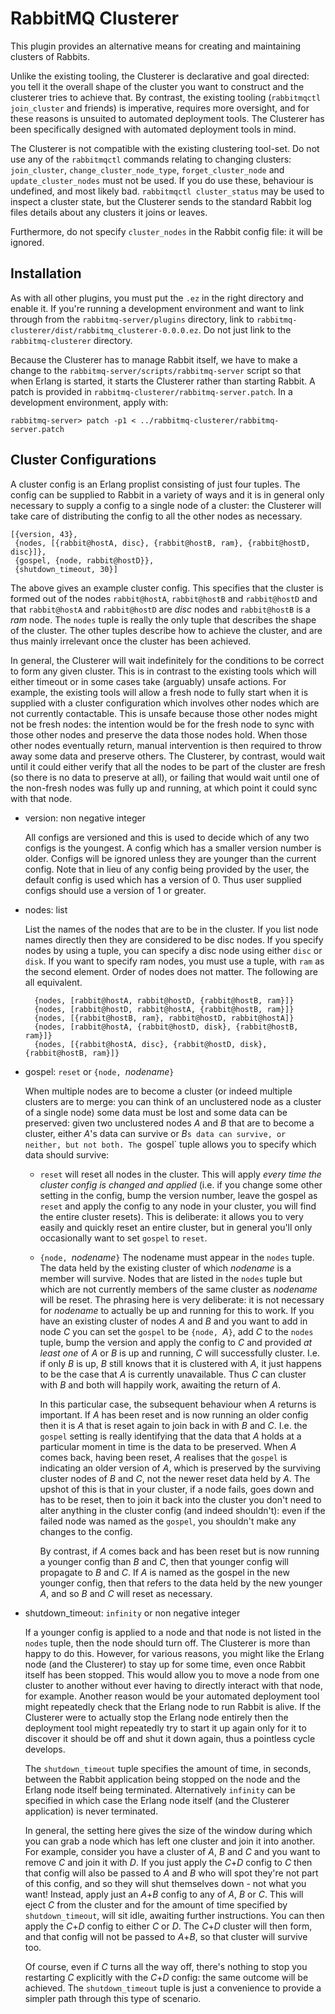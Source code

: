 # RabbitMQ Clusterer

This plugin provides an alternative means for creating and maintaining
clusters of Rabbits.

Unlike the existing tooling, the Clusterer is declarative and goal
directed: you tell it the overall shape of the cluster you want to
construct and the clusterer tries to achieve that. By contrast, the
existing tooling (`rabbitmqctl join_cluster` and friends) is
imperative, requires more oversight, and for these reasons is unsuited
to automated deployment tools. The Clusterer has been specifically
designed with automated deployment tools in mind.

The Clusterer is not compatible with the existing clustering
tool-set. Do not use any of the `rabbitmqctl` commands relating to
changing clusters: `join_cluster`, `change_cluster_node_type`,
`forget_cluster_node` and `update_cluster_nodes` must not be used. If
you do use these, behaviour is undefined, and most likely
bad. `rabbitmqctl cluster_status` may be used to inspect a cluster
state, but the Clusterer sends to the standard Rabbit log files
details about any clusters it joins or leaves.

Furthermore, do not specify `cluster_nodes` in the Rabbit config file:
it will be ignored.


## Installation

As with all other plugins, you must put the `.ez` in the right
directory and enable it. If you're running a development environment
and want to link through from the `rabbitmq-server/plugins` directory,
link to `rabbitmq-clusterer/dist/rabbitmq_clusterer-0.0.0.ez`. Do not
just link to the `rabbitmq-clusterer` directory.

Because the Clusterer has to manage Rabbit itself, we have to make a
change to the `rabbitmq-server/scripts/rabbitmq-server` script so that
when Erlang is started, it starts the Clusterer rather than starting
Rabbit. A patch is provided in
`rabbitmq-clusterer/rabbitmq-server.patch`. In a development
environment, apply with:

    rabbitmq-server> patch -p1 < ../rabbitmq-clusterer/rabbitmq-server.patch


## Cluster Configurations

A cluster config is an Erlang proplist consisting of just four
tuples. The config can be supplied to Rabbit in a variety of ways and
it is in general only necessary to supply a config to a single node of
a cluster: the Clusterer will take care of distributing the config to
all the other nodes as necessary.

    [{version, 43},
     {nodes, [{rabbit@hostA, disc}, {rabbit@hostB, ram}, {rabbit@hostD, disc}]},
     {gospel, {node, rabbit@hostD}},
     {shutdown_timeout, 30}]

The above gives an example cluster config. This specifies that the
cluster is formed out of the nodes `rabbit@hostA`, `rabbit@hostB` and
`rabbit@hostD` and that `rabbit@hostA` and `rabbit@hostD` are *disc*
nodes and `rabbit@hostB` is a *ram* node. The `nodes` tuple is really
the only tuple that describes the shape of the cluster. The other
tuples describe how to achieve the cluster, and are thus mainly
irrelevant once the cluster has been achieved.

In general, the Clusterer will wait indefinitely for the conditions to
be correct to form any given cluster. This is in contrast to the
existing tools which will either timeout or in some cases take
(arguably) unsafe actions. For example, the existing tools will allow
a fresh node to fully start when it is supplied with a cluster
configuration which involves other nodes which are not currently
contactable. This is unsafe because those other nodes might not be
fresh nodes: the intention would be for the fresh node to sync with
those other nodes and preserve the data those nodes hold. When those
other nodes eventually return, manual intervention is then required to
throw away some data and preserve others. The Clusterer, by contrast,
would wait until it could either verify that all the nodes to be part
of the cluster are fresh (so there is no data to preserve at all), or
failing that would wait until one of the non-fresh nodes was fully up
and running, at which point it could sync with that node.

* version: non negative integer
    
    All configs are versioned and this is used to decide which of any
    two configs is the youngest. A config which has a smaller version
    number is older. Configs will be ignored unless they are younger
    than the current config. Note that in lieu of any config being
    provided by the user, the default config is used which has a
    version of 0. Thus user supplied configs should use a version of 1
    or greater.

* nodes: list
    
    List the names of the nodes that are to be in the cluster. If you
    list node names directly then they are considered to be disc
    nodes. If you specify nodes by using a tuple, you can specify a
    disc node using either `disc` or `disk`. If you want to specify
    ram nodes, you must use a tuple, with `ram` as the second
    element. Order of nodes does not matter. The following are all
    equivalent.
    
        {nodes, [rabbit@hostA, rabbit@hostD, {rabbit@hostB, ram}]}
        {nodes, [rabbit@hostD, rabbit@hostA, {rabbit@hostB, ram}]}
        {nodes, [{rabbit@hostB, ram}, rabbit@hostD, rabbit@hostA]}
        {nodes, [rabbit@hostA, {rabbit@hostD, disk}, {rabbit@hostB, ram}]}
        {nodes, [{rabbit@hostA, disc}, {rabbit@hostD, disk}, {rabbit@hostB, ram}]}

* gospel: `reset` or `{node, `*nodename*`}`
    
    When multiple nodes are to become a cluster (or indeed multiple
    clusters are to merge: you can think of an unclustered node as a
    cluster of a single node) some data must be lost and some data can
    be preserved: given two unclustered nodes *A* and *B* that are to
    become a cluster, either *A*'s data can survive or *B*`s data can
    survive, or neither, but not both. The `gospel` tuple allows you
    to specify which data should survive:
    
    * `reset` will reset all nodes in the cluster. This will apply
      *every time the cluster config is changed and applied* (i.e. if
      you change some other setting in the config, bump the version
      number, leave the gospel as `reset` and apply the config to any
      node in your cluster, you will find the entire cluster
      resets). This is deliberate: it allows you to very easily and
      quickly reset an entire cluster, but in general you'll only
      occasionally want to set `gospel` to `reset`.
    
    * `{node, `*nodename*`}` The nodename must appear in the `nodes`
      tuple. The data held by the existing cluster of which *nodename*
      is a member will survive. Nodes that are listed in the `nodes`
      tuple but which are not currently members of the same cluster as
      *nodename* will be reset. The phrasing here is very deliberate:
      it is not necessary for *nodename* to actually be up and running
      for this to work. If you have an existing cluster of nodes *A*
      and *B* and you want to add in node *C* you can set the `gospel`
      to be `{node, `*A*`}`, add *C* to the `nodes` tuple, bump the
      version and apply the config to *C* and provided *at least one*
      of *A* or *B* is up and running, *C* will successfully
      cluster. I.e. if only *B* is up, *B* still knows that it is
      clustered with *A*, it just happens to be the case that *A* is
      currently unavailable. Thus *C* can cluster with *B* and both
      will happily work, awaiting the return of *A*.
      
      In this particular case, the subsequent behaviour when *A*
      returns is important. If *A* has been reset and is now running
      an older config then it is *A* that is reset again to join back
      in with *B* and *C*. I.e. the `gospel` setting is really
      identifying that the data that *A* holds at a particular moment
      in time is the data to be preserved. When *A* comes back, having
      been reset, *A* realises that the `gospel` is indicating an
      older version of *A*, which is preserved by the surviving
      cluster nodes of *B* and *C*, not the newer reset data held by
      *A*. The upshot of this is that in your cluster, if a node
      fails, goes down and has to be reset, then to join it back into
      the cluster you don't need to alter anything in the cluster
      config (and indeed shouldn't): even if the failed node was named
      as the `gospel`, you shouldn't make any changes to the config.
      
      By contrast, if *A* comes back and has been reset but is now
      running a younger config than *B* and *C*, then that younger
      config will propagate to *B* and *C*. If *A* is named as the
      gospel in the new younger config, then that refers to the data
      held by the new younger *A*, and so *B* and *C* will reset as
      necessary.

* shutdown_timeout: `infinity` or non negative integer
    
    If a younger config is applied to a node and that node is not
    listed in the `nodes` tuple, then the node should turn off. The
    Clusterer is more than happy to do this. However, for various
    reasons, you might like the Erlang node (and the Clusterer) to
    stay up for some time, even once Rabbit itself has been
    stopped. This would allow you to move a node from one cluster to
    another without ever having to directly interact with that node,
    for example. Another reason would be your automated deployment
    tool might repeatedly check that the Erlang node to run Rabbit is
    alive. If the Clusterer were to actually stop the Erlang node
    entirely then the deployment tool might repeatedly try to start it
    up again only for it to discover it should be off and shut it down
    again, thus a pointless cycle develops.
    
    The `shutdown_timeout` tuple specifies the amount of time, in
    seconds, between the Rabbit application being stopped on the node
    and the Erlang node itself being terminated. Alternatively
    `infinity` can be specified in which case the Erlang node itself
    (and the Clusterer application) is never terminated.
    
    In general, the setting here gives the size of the window during
    which you can grab a node which has left one cluster and join it
    into another. For example, consider you have a cluster of *A*, *B*
    and *C* and you want to remove *C* and join it with *D*. If you
    just apply the *C*+*D* config to *C* then that config will also be
    passed to *A* and *B* who will spot they're not part of this
    config, and so they will shut themselves down - not what you want!
    Instead, apply just an *A*+*B* config to any of *A*, *B* or
    *C*. This will eject *C* from the cluster and for the amount of
    time specified by `shutdown_timeout`, will sit idle, awaiting
    further instructions. You can then apply the *C*+*D* config to
    either *C* or *D*. The *C*+*D* cluster will then form, and that
    config will not be passed to *A*+*B*, so that cluster will survive
    too.
    
    Of course, even if *C* turns all the way off, there's nothing to
    stop you restarting *C* explicitly with the *C*+*D* config: the
    same outcome will be achieved. The `shutdown_timeout` tuple is
    just a convenience to provide a simpler path through this type of
    scenario.
